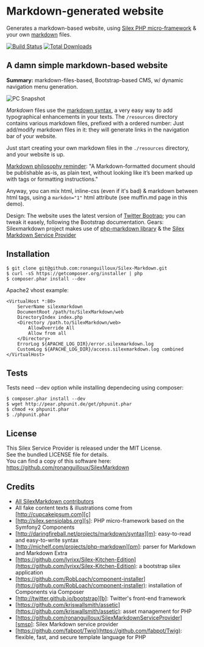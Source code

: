 Markdown-generated website
==========================

Generates a markdown-based website, using [Silex PHP micro-framework][s] & your own [markdown][m] files.

[![Build Status](https://secure.travis-ci.org/ronanguilloux/SilexMarkdown.png?branch=master)](http://travis-ci.org/ronanguilloux/SilexMarkdown)
[![Total Downloads](https://poser.pugx.org/ronanguilloux/SilexMarkdown/downloads.png)](https://packagist.org/packages/ronanguilloux/SilexMarkdown)



A damn simple markdown-based website
------------------------------------

**Summary:** markdown-files-based, Bootstrap-based CMS, w/ dynamic navigation menu generation.


![PC Snapshot](https://raw.github.com/ronanguilloux/SilexMarkdown/master/resources/images/screenshot-pc.png)


*Markdown* files use the [markdown syntax][m], a very easy way to add typographical enhancements in your texts.
The `/resources` directory contains various markdown files, prefixed with a ordered number: Just add/modify markdown files in it: they will generate links in the navigation bar of your website.

Just start creating your own markdown files in the `./resources` directory, and your website is up.

[Markdown philosophy reminder](http://daringfireball.net/projects/markdown/syntax#philosophy): "A Markdown-formatted document should be publishable as-is, as plain text, without looking like it’s been marked up with tags or formatting instructions."

Anyway, you can mix html, inline-css (even if it's bad) & markdown between html tags, using a `markdon="1"` html attribute (see muffin.md page in this demo).

Design: The website uses the latest version of [Twitter Bootrap][b]; you can tweak it easely, following the Bootstrap documentation.
Gears: Silexmarkdown project makes use of [php-markdown library][pm] & the [Silex Markdown Service Provider][smsp]


Installation
------------

    $ git clone git@github.com:ronanguilloux/Silex-Markdown.git
    $ curl -sS https://getcomposer.org/installer | php
    $ composer.phar install --dev

Apache2 vhost example:

    <VirtualHost *:80>
        ServerName silexmarkdown
        DocumentRoot /path/to/SilexMarkdown/web
        DirectoryIndex index.php
        <Directory /path.to/SilexMarkdown/web>
            AllowOverride All
            Allow from all
        </Directory>
        ErrorLog ${APACHE_LOG_DIR}/error.silexmarkdown.log
        CustomLog ${APACHE_LOG_DIR}/access.silexmarkdown.log combined
    </VirtualHost>


Tests
-----

Tests need --dev option while installing dependecing using composer:

    $ composer.phar install --dev
    $ wget http://pear.phpunit.de/get/phpunit.phar
    $ chmod +x phpunit.phar
    $ ./phpunit.phar


License
-------

This Silex Service Provider is released under the MIT License.  
See the bundled LICENSE file for details.  
You can find a copy of this software here: https://github.com/ronanguilloux/SilexMarkdown


Credits
-------

* [All SilexMarkdown contributors](https://github.com/ronanguilloux/SilexMarkdown/contributors)
* All fake content texts & illustrations come from [http://cupcakeipsum.com][c]
* [http://silex.sensiolabs.org][s]: PHP micro-framework based on the Symfony2 Components
* [http://daringfireball.net/projects/markdown/syntax][m]: easy-to-read and easy-to-write syntax
* [http://michelf.com/projects/php-markdown][pm]: parser for Markdown and Markdown Extra
* [https://github.com/lyrixx/Silex-Kitchen-Edition](https://github.com/lyrixx/Silex-Kitchen-Edition): a bootstrap silex application
* [https://github.com/RobLoach/component-installer](https://github.com/RobLoach/component-installer): installation of Components via Composer
* [http://twitter.github.io/bootstrap][b]: Twitter's front-end framework
* [https://github.com/kriswallsmith/assetic](https://github.com/kriswallsmith/assetic): asset management for PHP
* [https://github.com/ronanguilloux/SilexMarkdownServiceProvider][smsp]: Silex Markdown service provider
* [https://github.com/fabpot/Twig](https://github.com/fabpot/Twig): flexible, fast, and secure template language for PHP

[c]: http://cupcakeipsum.com
[m]: http://daringfireball.net/projects/markdown/syntax
[s]: http://silex.sensiolabs.org/documentation
[t]: http://twig.sensiolabs.org/
[b]: http://twitter.github.com/bootstrap
[pm]:http://michelf.com/projects/php-markdown
[smsp]:https://github.com/ronanguilloux/SilexMarkdownServiceProvider
[0]: https://github.com/ronanguilloux/SilexMarkdown/blob/master/resources/markdown/0-README.md
[1]: https://github.com/ronanguilloux/SilexMarkdown/blob/master/resources/markdown/1-Cupcake.md
[2]: https://github.com/ronanguilloux/SilexMarkdown/blob/master/resources/markdown/2-Cheesecake.md
[3]: https://github.com/ronanguilloux/SilexMarkdown/blob/master/resources/markdown/3-Gingerbread.md
[4]: https://github.com/ronanguilloux/SilexMarkdown/blob/master/resources/markdown/4-Muffin.md
[5]: https://github.com/ronanguilloux/SilexMarkdown/blob/master/resources/markdown/5-Tiramisu.md

